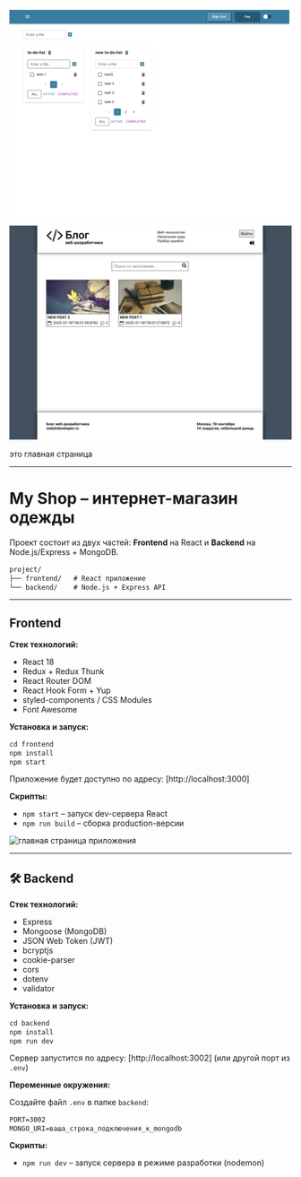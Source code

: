 ![ картинка!!!!!!!!](image/my-work-small.png)
<!-- ![ картинка!!!!!!!!](image/my-work-small.png) -->
![ картинка medium](image/medium.jpg)

это главная страница


---


# My Shop – интернет-магазин одежды

Проект состоит из двух частей: **Frontend** на React и **Backend** на Node.js/Express + MongoDB.

```
project/
├── frontend/   # React приложение
└── backend/    # Node.js + Express API
````

---

##  Frontend

**Стек технологий:**
- React 18
- Redux + Redux Thunk
- React Router DOM
- React Hook Form + Yup
- styled-components / CSS Modules
- Font Awesome

**Установка и запуск:**

```
cd frontend
npm install
npm start
````

Приложение будет доступно по адресу: [http://localhost:3000]

**Скрипты:**

* `npm start` – запуск dev-сервера React
* `npm run build` – сборка production-версии


![главная страница приложения](image/loggedIn.png)

---

## 🛠 Backend

**Стек технологий:**

* Express
* Mongoose (MongoDB)
* JSON Web Token (JWT)
* bcryptjs
* cookie-parser
* cors
* dotenv
* validator

**Установка и запуск:**

```
cd backend
npm install
npm run dev
```

Сервер запустится по адресу: [http://localhost:3002] (или другой порт из `.env`)

**Переменные окружения:**

Создайте файл `.env` в папке `backend`:

```
PORT=3002
MONGO_URI=ваша_строка_подключения_к_mongodb
```

**Скрипты:**

* `npm run dev` – запуск сервера в режиме разработки (nodemon)


